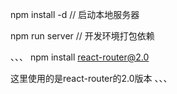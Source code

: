 
npm install -d
// 启动本地服务器

npm run server
// 开发环境打包依赖


、、、
npm install react-router@2.0

这里使用的是react-router的2.0版本
、、、